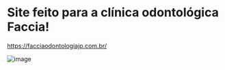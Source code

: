 # Site feito para a clínica odontológica Faccia!
https://facciaodontologiajp.com.br/

![image](https://user-images.githubusercontent.com/115193826/223821431-468dffb2-5404-4356-a3fd-509e97de5d0d.png)
